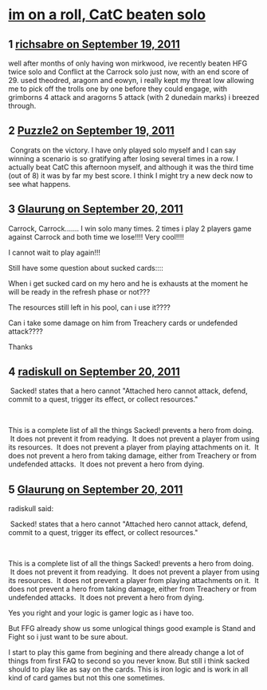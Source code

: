 # [im on a roll, CatC beaten solo](https://community.fantasyflightgames.com/topic/53408-im-on-a-roll-catc-beaten-solo/)

## 1 [richsabre on September 19, 2011](https://community.fantasyflightgames.com/topic/53408-im-on-a-roll-catc-beaten-solo/?do=findComment&comment=530350)

well after months of only having won mirkwood, ive recently beaten HFG twice solo and Conflict at the Carrock solo just now, with an end score of 29. used theodred, aragorn and eowyn, i really kept my threat low allowing me to pick off the trolls one by one before they could engage, with grimborns 4 attack and aragorns 5 attack (with 2 dunedain marks) i breezed through.

## 2 [Puzzle2 on September 19, 2011](https://community.fantasyflightgames.com/topic/53408-im-on-a-roll-catc-beaten-solo/?do=findComment&comment=530372)

 Congrats on the victory. I have only played solo myself and I can say winning a scenario is so gratifying after losing several times in a row. I actually beat CatC this afternoon myself, and although it was the third time (out of 8) it was by far my best score. I think I might try a new deck now to see what happens.

## 3 [Glaurung on September 20, 2011](https://community.fantasyflightgames.com/topic/53408-im-on-a-roll-catc-beaten-solo/?do=findComment&comment=530415)

Carrock, Carrock....... I win solo many times. 2 times i play 2 players game against Carrock and both time we lose!!!! Very cool!!!!

I cannot wait to play again!!! 

Still have some question about sucked cards::::

When i get sucked card on my hero and he is exhausts at the moment he will be ready in the refresh phase or not???

The resources still left in his pool, can i use it????

Can i take some damage on him from Treachery cards or undefended attack????

Thanks

## 4 [radiskull on September 20, 2011](https://community.fantasyflightgames.com/topic/53408-im-on-a-roll-catc-beaten-solo/?do=findComment&comment=530431)

 Sacked! states that a hero cannot "Attached hero cannot attack, defend, commit to a quest, trigger its effect, or collect resources."

 

This is a complete list of all the things Sacked! prevents a hero from doing.  It does not prevent it from readying.  It does not prevent a player from using its resources.  It does not prevent a player from playing attachments on it.  It does not prevent a hero from taking damage, either from Treachery or from undefended attacks.  It does not prevent a hero from dying.

## 5 [Glaurung on September 20, 2011](https://community.fantasyflightgames.com/topic/53408-im-on-a-roll-catc-beaten-solo/?do=findComment&comment=530437)

radiskull said:

 Sacked! states that a hero cannot "Attached hero cannot attack, defend, commit to a quest, trigger its effect, or collect resources."

 

This is a complete list of all the things Sacked! prevents a hero from doing.  It does not prevent it from readying.  It does not prevent a player from using its resources.  It does not prevent a player from playing attachments on it.  It does not prevent a hero from taking damage, either from Treachery or from undefended attacks.  It does not prevent a hero from dying.



Yes you right and your logic is gamer logic as i have too.

But FFG already show us some unlogical things good example is Stand and Fight so i just want to be sure about.

I start to play this game from begining and there already change a lot of things from first FAQ to second so you never know. But still i think sacked should to play like as say on the cards. This is iron logic and is work in all kind of card games but not this one sometimes.


